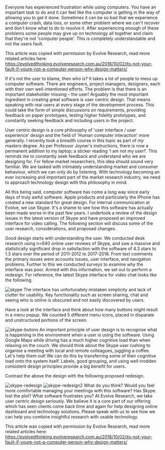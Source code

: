 Everyone has experienced frustration while using computers. You have an important task to do and it can feel like the computer is getting in the way of allowing you to get it done. Sometimes it can be so bad that we experience a computer crash, data loss, or some other problem where we can't recover and don't know what to do to resolve it. After experiencing enough of these problems some people may give up on technology all together and claim that they're not 'computer people'. This is completely understandable and not the users fault.

This article was copied with permission by Evolve Research, read more related articles here: https://evolvedthinking.evolveresearch.com.au/2018/10/02/its-not-your-fault-if-youre-not-a-computer-person-why-design-matters/

If it's not the user to blame, then who is? It takes a lot of people to mess up computer software. There are engineers, project managers, designers, each with their own well-intentioned efforts. The problem is that there is an important stakeholder missing – the user! Arguably the most important ingredient in creating great software is user centric design. That means speaking with real users at every stage of the development process. This could take the form of simple discussions on requirements, providing feedback on paper prototypes, testing higher fidelity prototypes, and constantly seeking feedback and including users in the project.

User centric design is a core philosophy of 'user interface / user experience' design and the field of 'Human computer interaction' more generally. I recently took a breadth course in this topic as part of my masters degree. As per Professor Joyner's instructions, there is now a permanent addition to my laptop; a sticker reading 'I am not my user!'. This reminds me to constantly seek feedback and understand who we are designing for. For fellow market researchers, this idea should sound very familiar. We are tasked with intimately understanding market and consumer behaviour, which we can only do by listening. With technology becoming an ever increasing and important part of the market research industry, we need to approach technology design with this philosophy in mind.

All this being said, computer software has come a long way since early days of truly awful software. Apple products and particularly the iPhone has created a new standard for great design. For internal communication at Evolve, we use Skype. It's a shame to see how this software has actually been made worse in the past few years. I undertook a review of the design issues in the latest version of Skype and have proposed an improved interface for video calling. The following section will discuss some of the user research, considerations, and proposed changes.

Good design starts with understanding the user. We conducted desk research using n=640 online user reviews of Skype, and saw a massive and statistically significant drop in satisfaction with the software of 4.3 stars to 1.3 stars over the period of 2011-2012 to 2017-2018. From text comments the primary issues were accounts issues, user interface, and navigation problems. Further to this we conducted surveys to examine why the interface was poor. Armed with this information, we set out to perform a redesign. For reference, the latest Skype interface for video chat looks like the following.

![skype](https://www.nickjenkins.com.au/static/assets/design/01_skype.png "skype")
The interface has unfortunately mistaken simplicity and lack of clutter for usability. Key functionality such as screen sharing, chat and seeing who is online is obscured and not easily discovered by users.

Have a look at the interface and think about how many buttons might result in a menu popup. We counted 5 different menu icons, placed in disparate and unstructured portions of the screen.

![skype-butons](https://www.nickjenkins.com.au/static/assets/design/02_skype-butons.png "skype-butons")
An important principle of user design is to recognise what is happening in the environment when a user is using the software. Using Google Maps while driving has a much higher cognitive load than when relaxing on the couch. We should think about the Skype user rushing to organise a meeting with local and remote colleagues, juggling a coffee. Let's help them out! We can do this by transferring some of their cognitive load onto the system itself. Labels, good grouping, and using well-trodden consistent design principles provide a big benefit for users.

Contrast the above the design with the following proposed redesign.

![skype-redesign](https://www.nickjenkins.com.au/static/assets/design/03_skype-redesign.png "skype-redesign")
![skype-redesign2](https://www.nickjenkins.com.au/static/assets/design/04_skype-redesign2.png "skype-redesign2")
What do you think? Would you feel more comfortable managing your meetings with this software? Has Skype lost the plot? What software frustrates you? At Evolve Research, we take user centric design seriously. We believe it is a core part of our offering which has seen clients come back time and again for help designing online dashboard and technology solutions. Please speak with us to see how we can help you combine insightful research with usable technology.

This article was copied with permission by Evolve Research, read more related articles here: https://evolvedthinking.evolveresearch.com.au/2018/10/02/its-not-your-fault-if-youre-not-a-computer-person-why-design-matters/
